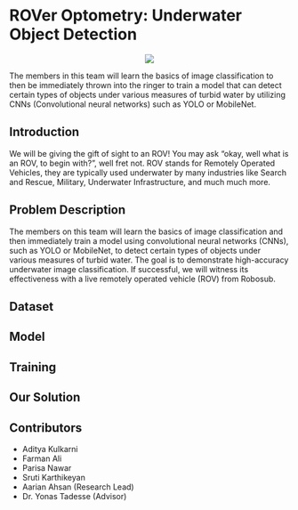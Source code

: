 # ROVer Optometry: Underwater Object Detection
<p align = "center"><img src = https://github.com/ACM-Research/ROVer-Optometry-Underwater-Object-Detection/blob/main/ACM_Research__ROVer_Optometry__Underwater_Object_Detection_-1.png></p>

The members in this team will learn the basics of image classification to then be immediately thrown into the ringer to train a model that can detect certain types of objects under various measures of turbid water by utilizing CNNs (Convolutional neural networks) such as YOLO or MobileNet.

## Introduction
We will be giving the gift of sight to an ROV! You may ask “okay, well what is an ROV, to begin with?”, well fret not. ROV stands for Remotely Operated Vehicles, they are typically used underwater by many industries like Search and Rescue, Military, Underwater Infrastructure, and much much more.

## Problem Description
The members on this team will learn the basics of image classification and then immediately train a model using convolutional neural networks (CNNs), such as YOLO or MobileNet, to detect certain types of objects under various measures of turbid water. The goal is to demonstrate high-accuracy underwater image classification. If successful, we will witness its effectiveness with a live remotely operated vehicle (ROV) from Robosub.

## Dataset


## Model
<!--We primarily used the TensorFlow 2 Object Detection API to train models. We prioritized speed in our model instances, since the final product would end up processing live input and translating it to game controls. Games require very low input lag, on the order of milliseconds, so a very accurate but slow model fell out of favor as opposed to a generally accurate but fast model. We used SSDMobileNetv2 and YOLOv7, which are excellent at fast object detection. -->

## Training
<!-- The model was trained on Google Colaboratory, since it provided a Python environment with usable GPUs for training. -->

## Our Solution


## Contributors
- Aditya Kulkarni
- Farman Ali
- Parisa Nawar
- Sruti Karthikeyan
- Aarian Ahsan (Research Lead)
- Dr. Yonas Tadesse (Advisor)
